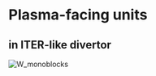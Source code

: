# Plasma-facing units
## in ITER-like divertor

![W_monoblocks](https://github.com/YosvanySS/YosvanySS.github.io/assets/113038567/095b3cbb-e5f8-47dc-8afc-322595b13edc)
